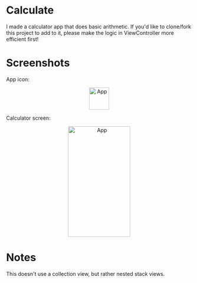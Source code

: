 # Calculate

I made a calculator app that does basic arithmetic. If you'd like to clone/fork this project to add to it, please
make the logic in ViewController more efficient first! 

# Screenshots

App icon: 
<p align="center"><img src="https://i.imgur.com/XYTa5By.jpg" alt="App"
	title="Icon" width="53.4" height="60" /></p>
  
Calculator screen:
  <p align="center"><img src="https://i.imgur.com/S3o0BA0.jpg" alt="App"
	title="Icon" width="168" height="300" /></p>
  
# Notes

This doesn't use a collection view, but rather nested stack views. 
